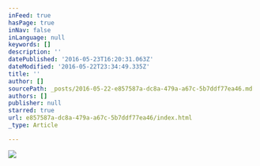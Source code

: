 ```yaml
---
inFeed: true
hasPage: true
inNav: false
inLanguage: null
keywords: []
description: ''
datePublished: '2016-05-23T16:20:31.063Z'
dateModified: '2016-05-22T23:34:49.335Z'
title: ''
author: []
sourcePath: _posts/2016-05-22-e857587a-dc8a-479a-a67c-5b7ddf77ea46.md
authors: []
publisher: null
starred: true
url: e857587a-dc8a-479a-a67c-5b7ddf77ea46/index.html
_type: Article

---
```

![](https://the-grid-user-content.s3-us-west-2.amazonaws.com/80065622-1e8f-4ea4-acb8-18ae1c639331.jpg)